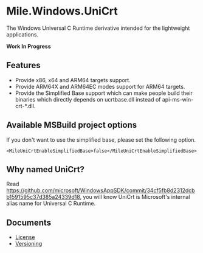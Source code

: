 ﻿# Mile.Windows.UniCrt

The Windows Universal C Runtime derivative intended for the lightweight
applications.

**Work In Progress**

## Features

- Provide x86, x64 and ARM64 targets support.
- Provide ARM64X and ARM64EC modes support for ARM64 targets.
- Provide the Simplified Base support which can make people build their binaries
  which directly depends on ucrtbase.dll instead of api-ms-win-crt-*.dll.

## Available MSBuild project options

If you don't want to use the simplified base, please set the following option.

```
<MileUniCrtEnableSimplifiedBase>false</MileUniCrtEnableSimplifiedBase>
```

## Why named UniCrt?

Read https://github.com/microsoft/WindowsAppSDK/commit/34cf5fb8d2312dcbb1591595c37d385a24339d18,
you will know UniCrt is Microsoft's internal alias name for Universal C Runtime.

## Documents

- [License](License.md)
- [Versioning](Versioning.md)
